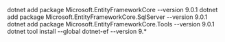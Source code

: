 dotnet add package Microsoft.EntityFrameworkCore --version 9.0.1
dotnet add package Microsoft.EntityFrameworkCore.SqlServer --version 9.0.1
dotnet add package Microsoft.EntityFrameworkCore.Tools --version 9.0.1
dotnet tool install --global dotnet-ef --version 9.*